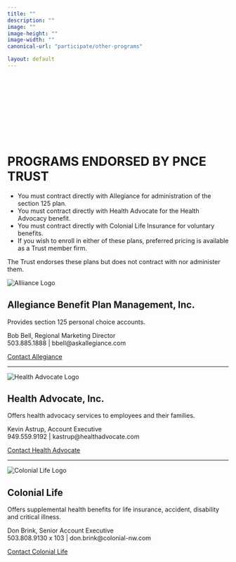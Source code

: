 ```yaml
---
title: ""
description: ""
image: ""
image-height: ""
image-width: ""
canonical-url: "participate/other-programs"

layout: default
---
```

<div class="banner" style="min-height: 140px; padding: 0;">
    <div class="color-overlay"></div>
  </div>

  <div class="container main-body">
    <div class="row">
      <div class="col-12">
        <h1 class="center">PROGRAMS ENDORSED BY PNCE TRUST</h1>
        <ul>
          <li>You must contract directly with Allegiance for administration of the section 125 plan.</li>
          <li>You must contract directly with Health Advocate for the Health Advocacy benefit.</li>
          <li>You must contract directly with Colonial Life Insurance for voluntary benefits.</li>
          <li>If you wish to enroll in either of these plans, preferred pricing is available as a Trust member
            firm.</li>
        </ul>
        <p class="center">The Trust endorses these plans but does not contract with nor administer them.</p>
      </div>
    </div>
    <div class="row">
      <div class="col-3">
        <img class="thumb-image"
          src="../../content/images/AlliianceLogo.jpg"
          data-image-dimensions="200x200" 
          data-image-focal-point="0.5,0.5" 
          alt="Alliiance Logo"/>
      </div>
      <div class="col-9">
        <h2>Allegiance Benefit Plan Management, Inc.</h2>
        <p>Provides section 125 personal choice accounts.</p>
        <p>Bob Bell, Regional Marketing Director<br />503.885.1888 | bbell@askallegiance.com</p>
        <a href="https://www.askallegiance.com/home#/Contact/" class="call-to-action" target="_blank">Contact Allegiance</a>
      </div>
    </div>
    <hr />
    <div class="row">
      <div class="col-3">
        <img class="thumb-image"
          src="../../content/images/HealthAdvocateLogo.jpg"
          data-image-dimensions="200x200" 
          data-image-focal-point="0.5,0.5" 
          alt="Health Advocate Logo"/>
      </div>
      <div class="col-9">
        <h2>Health Advocate, Inc.</h2>
        <p>Offers health advocacy services to employees and their families.</p>
        <p>Kevin Astrup, Account Executive<br />949.559.9192 | kastrup@healthadvocate.com</p>
        <a href="http://healthadvocate.com/" class="call-to-action" target="_blank">Contact Health Advocate</a>
      </div>
    </div>
    <hr />
    <div class="row">
      <div class="col-3">
        <img class="thumb-image"
          src="../../content/images/Colonial_Life_logo.jpg"
          data-image-dimensions="200x200" 
          data-image-focal-point="0.5,0.5" 
          alt="Colonial Life Logo"/>
      </div>
      <div class="col-9">
        <h2>Colonial Life</h2>
        <p>Offers supplemental health benefits for life insurance, accident, disability and critical illness.
        </p>
        <p>Don Brink, Senior Account Executive<br />503.808.9130 x 103 | don.brink@colonial-nw.com</p>
        <a href="http://www.coloniallife.com/" class="call-to-action" target="_blank">Contact Colonial Life</a>
      </div>
    </div>
  </div>